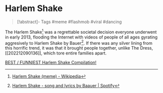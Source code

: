 # Harlem Shake

> [!abstract]- Tags
> #meme #flashmob #viral #dancing 

The Harlem Shake[^1] was a regrettable societal decision everyone underwent in early 2013, flooding the Internet with videos of people of all ages gyrating aggresively to Harlem Shake by Bauer[^2]. If there was any silver lining from this horrific trend, it was that it brought people together, unlike The Dress, [[202212090136]], which tore entire families apart.

[BEST / FUNNIEST Harlem Shake Compilation!](https://www.youtube.com/watch?v=E5xE1O6A5tM&ab_channel=Niles)


[^1]: [Harlem Shake (meme) - Wikipedia](https://en.wikipedia.org/wiki/Harlem_Shake_(meme))
[^2]: [Harlem Shake - song and lyrics by Baauer | Spotify](https://open.spotify.com/track/01XFgRZfZI7oBagNf1Loml?si=bee9cf7312594b24)
